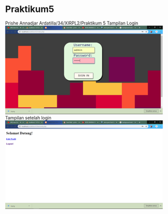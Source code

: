 # Praktikum5
Prishe Annadjar Ardatilla/34/XIRPL2/Praktikum 5
Tampilan Login
![alt text](https://github.com/PrisheAA/Praktikum5/blob/master/form.png?raw=true)
Tampilan setelah login
![alt text](https://github.com/PrisheAA/Praktikum5/blob/master/beranda.png?raw=true)
